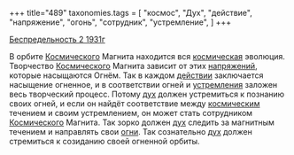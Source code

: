 +++
title="489"
taxonomies.tags = [
 "космос",
 "Дух",
 "действие",
 "напряжение",
 "огонь",
 "сотрудник",
 "устремление",
]
+++

[Беспредельность 2 1931г](/agni/1931)

В орбите [Космического](/tags/космос) Магнита находится вся [космическая](/tags/космос) эволюция. Творчество [Космического](/tags/космос) Магнита зависит от этих [напряжений](/tags/напряжение), которые насыщаются Огнём. Так в каждом [действии](/tags/действие) заключается насыщение огненное, и в соответствии огней и [устремления](/tags/[устремление](/tags/устремление)) заложен весь творческий процесс. Потому [дух](/tags/Дух) должен устремиться к познанию своих огней, и если он найдёт соответствие между [космическим](/tags/космос) течением и своим устремлением, он может стать сотрудником [Космического](/tags/космос) Магнита. Так зорко должен [дух](/tags/Дух) следить за магнитным течением и направлять свои [огни](/tags/огонь). Так сознательно [дух](/tags/Дух) должен стремиться к созиданию своей огненной орбиты.   

